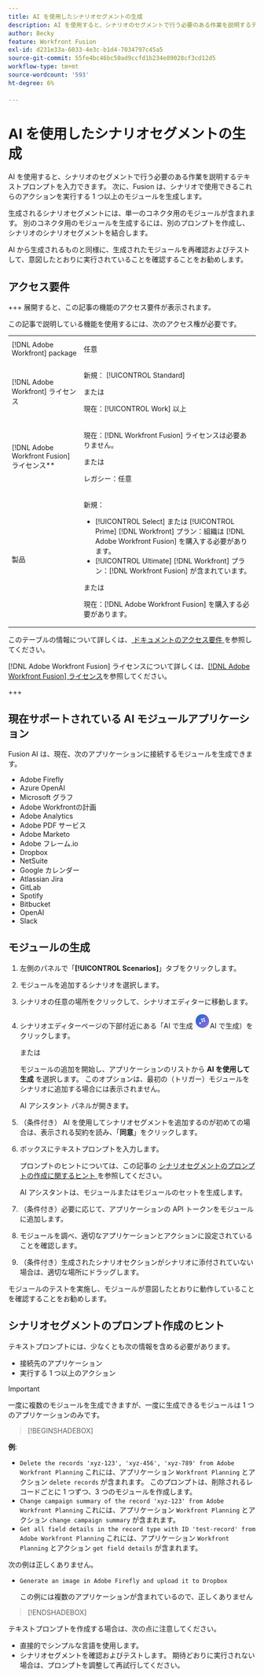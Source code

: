 ```yaml
---
title: AI を使用したシナリオセグメントの生成
description: AI を使用すると、シナリオのセグメントで行う必要のある作業を説明するテキストプロンプトを入力できます。 次に、Fusion は、シナリオで使用できるこれらのアクションを実行する 1 つ以上のモジュールを生成します。
author: Becky
feature: Workfront Fusion
exl-id: d231e33a-6033-4e3c-b1d4-7034797c45a5
source-git-commit: 55fe4bc46bc50ad9ccfd1b234e89028cf3cd12d5
workflow-type: tm+mt
source-wordcount: '593'
ht-degree: 6%

---
```


# AI を使用したシナリオセグメントの生成

<!--DO NOT DELETE - linked through CSH-->

<!--Check if this is in GA before repo goes live. If not, hide this article.-->

<!--Check if they need to have signed the rider and stuff-->

AI を使用すると、シナリオのセグメントで行う必要のある作業を説明するテキストプロンプトを入力できます。 次に、Fusion は、シナリオで使用できるこれらのアクションを実行する 1 つ以上のモジュールを生成します。

生成されるシナリオセグメントには、単一のコネクタ用のモジュールが含まれます。 別のコネクタ用のモジュールを生成するには、別のプロンプトを作成し、シナリオのシナリオセグメントを結合します。

AI から生成されるものと同様に、生成されたモジュールを再確認およびテストして、意図したとおりに実行されていることを確認することをお勧めします。

## アクセス要件

+++ 展開すると、この記事の機能のアクセス要件が表示されます。

この記事で説明している機能を使用するには、次のアクセス権が必要です。

<table style="table-layout:auto">
 <col> 
 <col> 
 <tbody> 
  <tr> 
   <td role="rowheader">[!DNL Adobe Workfront] package</td> 
   <td> <p>任意</p> </td> 
  </tr> 
  <tr data-mc-conditions=""> 
   <td role="rowheader">[!DNL Adobe Workfront] ライセンス</td> 
   <td> <p>新規： [!UICONTROL Standard]</p><p>または</p><p>現在：[!UICONTROL Work] 以上</p> </td> 
  </tr> 
  <tr> 
   <td role="rowheader">[!DNL Adobe Workfront Fusion] ライセンス**</td> 
   <td>
   <p>現在：[!DNL Workfront Fusion] ライセンスは必要ありません。</p>
   <p>または</p>
   <p>レガシー：任意 </p>
   </td> 
  </tr> 
  <tr> 
   <td role="rowheader">製品</td> 
   <td>
   <p>新規：</p> <ul><li>[!UICONTROL Select] または [!UICONTROL Prime] [!DNL Workfront] プラン：組織は [!DNL Adobe Workfront Fusion] を購入する必要があります。</li><li>[!UICONTROL Ultimate] [!DNL Workfront] プラン：[!DNL Workfront Fusion] が含まれています。</li></ul>
   <p>または</p>
   <p>現在：[!DNL Adobe Workfront Fusion] を購入する必要があります。</p>
   </td> 
  </tr>
 </tbody> 
</table>

このテーブルの情報について詳しくは、[ ドキュメントのアクセス要件 ](/help/workfront-fusion/references/licenses-and-roles/access-level-requirements-in-documentation.md) を参照してください。

[!DNL Adobe Workfront Fusion] ライセンスについて詳しくは、[[!DNL Adobe Workfront Fusion] ライセンス](/help/workfront-fusion/set-up-and-manage-workfront-fusion/licensing-operations-overview/license-automation-vs-integration.md)を参照してください。

+++

## 現在サポートされている AI モジュールアプリケーション

Fusion AI は、現在、次のアプリケーションに接続するモジュールを生成できます。

* Adobe Firefly
* Azure OpenAI
* Microsoft グラフ
* Adobe Workfrontの計画
* Adobe Analytics
* Adobe PDF サービス
* Adobe Marketo
* Adobe フレーム.io
* Dropbox
* NetSuite
* Google カレンダー
* Atlassian Jira
* GitLab
* Spotify
* Bitbucket
* OpenAI
* Slack

## モジュールの生成

1. 左側のパネルで「**[!UICONTROL Scenarios]**」タブをクリックします。
1. モジュールを追加するシナリオを選択します。
1. シナリオの任意の場所をクリックして、シナリオエディターに移動します。
1. シナリオエディターページの下部付近にある「AI で生成 ![ アイコン ](assets/generate-with-ai-icon-beta.png)AI で生成）をクリックします。

   または

   モジュールの追加を開始し、アプリケーションのリストから **AI を使用して生成** を選択します。 このオプションは、最初の（トリガー）モジュールをシナリオに追加する場合には表示されません。

   AI アシスタント パネルが開きます。
1. （条件付き） AI を使用してシナリオセグメントを追加するのが初めての場合は、表示される契約を読み、「**同意**」をクリックします。
1. ボックスにテキストプロンプトを入力します。

   プロンプトのヒントについては、この記事の [ シナリオセグメントのプロンプトの作成に関するヒント ](#tips-for-creating-prompts-for-scenario-segments) を参照してください。

   AI アシスタントは、モジュールまたはモジュールのセットを生成します。
1. （条件付き）必要に応じて、アプリケーションの API トークンをモジュールに追加します。
1. モジュールを調べ、適切なアプリケーションとアクションに設定されていることを確認します。
1. （条件付き）生成されたシナリオセクションがシナリオに添付されていない場合は、適切な場所にドラッグします。

モジュールのテストを実施し、モジュールが意図したとおりに動作していることを確認することをお勧めします。

## シナリオセグメントのプロンプト作成のヒント

テキストプロンプトには、少なくとも次の情報を含める必要があります。

* 接続先のアプリケーション
* 実行する 1 つ以上のアクション

>[!IMPORTANT]
>
>一度に複数のモジュールを生成できますが、一度に生成できるモジュールは 1 つのアプリケーションのみです。

>[!BEGINSHADEBOX]

**例**:

* `Delete the records 'xyz-123', 'xyz-456', 'xyz-789' from Adobe Workfront Planning`
これには、アプリケーション `Workfront Planning` とアクション `delete records` が含まれます。 このプロンプトは、削除されるレコードごとに 1 つずつ、3 つのモジュールを作成します。
* `Change campaign summary of the record 'xyz-123' from Adobe Workfront Planning`
これには、アプリケーション `Workfront Planning` とアクション `change campaign summary` が含まれます。
* `Get all field details in the record type with ID 'test-record' from Adobe Workfront Planning`
これには、アプリケーション `Workfront Planning` とアクション `get field details` が含まれます。

次の例は正しくありません。

* `Generate an image in Adobe Firefly and upload it to Dropbox`

  この例には複数のアプリケーションが含まれているので、正しくありません

>[!ENDSHADEBOX]

テキストプロンプトを作成する場合は、次の点に注意してください。

* 直接的でシンプルな言語を使用します。
* シナリオセグメントを確認およびテストします。 期待どおりに実行されない場合は、プロンプトを調整して再試行してください。
